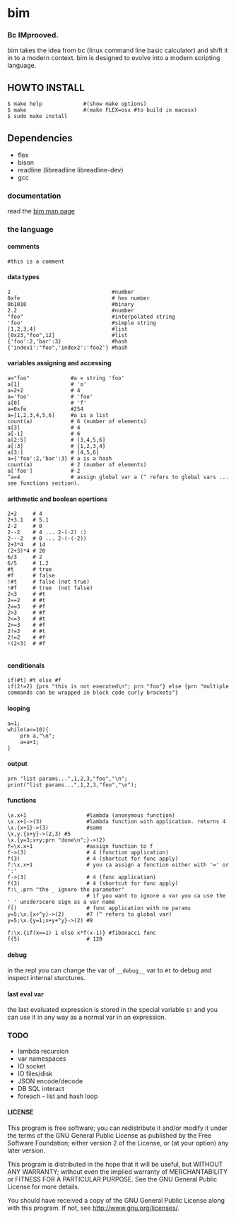 bim
===

### Bc IMprooved.

bim takes the idea from bc (linux command line basic calculator) and shift it in to a modern context. bim is designed to evolve into a modern scripting language.


## HOWTO INSTALL

```
$ make help             #(show make options)
$ make                  #(make FLEX=osx #to build in macosx)
$ sudo make install
```

## Dependencies

* flex
* bison
* readline (libreadline libreadline-dev)
* gcc

### documentation

read the [bim man page](doc/xbim.man.html)

### the language

#### comments

```
#this is a comment
```

#### data types

```
2                                #number
0xfe                             # hex number
0b1010                           #binary
2.2                              #number
"foo"                            #interpolated string
'foo'                            #simple string
[1,2,3,4]                        #list
[0x23,"foo",12]                  #list
{'foo':2,'bar':3}                #hash
{'index1':"foo",'index2':'foo2'} #hash

```

#### variables assigning and accessing

```
a="foo"             #a = string 'foo'
a[1]                # 'o'
a=2+2               # 4
a='foo'             # 'foo'
a[0]                # 'f'
a=0xfe              #254
a=[1,2,3,4,5,6]     #a is a list
count(a)            # 6 (number of elements)
a[3]                # 4
a[-1]               # 6
a[2:5]              # [3,4,5,6]
a[:3]               # [1,2,3,4]
a[3:]               # [4,5,6]
a={'foo':2,'bar':3} # a is a hash
count(a)            # 2 (number of elements)
a['foo']            # 2
^a=4				# assign global var a (^ refers to global vars ... see functions section).

```
#### arithmetic and boolean opertions

```
2+2     # 4
2+3.1   # 5.1
2-2     # 0
2--2    # 4 ... 2-(-2) :)
2---2   # 0 ... 2-(-(-2))
2+3*4   # 14
(2+3)*4 # 20
6/3     # 2
6/5     # 1.2
#t      # true
#f      # false
!#t     # false (not true)
!#f     # true  (not false)
2<3     # #t
2==2    # #t
2==3    # #f
2>3     # #f
2<=3    # #t
2>=3    # #f
2!=3    # #t
2!=2    # #f
!(2<3)  # #f


```
#### conditionals

```
if(#t) #t else #f
if(2!=2) {prn "this is not executed\n"; prn "foo"} else {prn "multiple commands can be wrapped in block code curly brackets"}

```
#### looping

```
a=1;
while(a<=10){
	prn a,"\n";
	a=a+1;
}

```
#### output

```
prn "list params...",1,2,3,"foo","\n";
print("list params...",1,2,3,"foo","\n");
```

#### functions

```
\x.x+1                   #lambda (anonymous function)
\x.x+1->(3)              #lambda function with application. returns 4
\x.{x+1}->(3)            #same
\x,y.{x+y}->(2,3) #5
\x.{y=3;x+y;prn "done\n";}->(2)
f=\x.x+1                 #assign function to f
f->(3)                   # 4 (function application)
f(3)                     # 4 (shortcut for func apply)
f:\x.x+1                 # you ca assign a function either with '=' or ':'
f->(3)                   # 4 (func application)
f(3)                     # 4 (shortcut for func apply)
f:\_.prn "the _ ignore the parameter" 
                         # if you want to ignore a var you ca use the '_' unsderscore sign as a var name
f()                      # func application with no params
y=5;\x.{x+^y}->(2)       #7 (^ refers to global var)
y=5;\x.{y=1;x+y+^y}->(2) #8 

f:\x.{if(x==1) 1 else x*f(x-1)} #fibonacci func
f(5)                     # 120

```

#### debug

in the repl you can change the var of `__debug__` var to `#t` to debug and inspect internal sturctures.

#### last eval var

the last evaluated expression is stored in the special variable `$!` and you can use it in any way as a normal var in an expression.


### TODO

 * lambda recursion
 * var namespaces
 * IO socket
 * IO files/disk
 * JSON encode/decode
 * DB SQL interact
 * foreach - list and hash loop

#### LICENSE

This program is free software; you can redistribute it and/or modify
it under the terms of the GNU General Public License as published by
the Free Software Foundation; either version 2 of the License, or
(at your option) any later version.

This program is distributed in the hope that it will be useful,
but WITHOUT ANY WARRANTY; without even the implied warranty of
MERCHANTABILITY or FITNESS FOR A PARTICULAR PURPOSE.  See the
GNU General Public License for more details.

You should have received a copy of the GNU General Public License
along with this program. If not, see <http://www.gnu.org/licenses/>.
    
